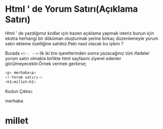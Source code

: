 # Html ' de Yorum Satırı(Açıklama Satırı)

Html ' de yazdığımız kodlar için bazen açıklama yapmak isteriz bunun için ekstra herhangi bir döküman oluşturmak yerine birkaç düzenlemeyle yorum satırı ekleme özelliğine sahibiz.Peki nasıl olacak bu işlem ? 

Burada `<!-- -->` ilk iki tire işaretlerinden sonra yazacağınız tüm ifadeler yorum satırı olmakla birlikte html sayfasını ziyeret edenler görülmeyecektir.Örnek vermek gerkirse;

```sh
<p> merhaba<p>
<!-Yorum satırı->
<h1>millet<h1>
```

Kodun Çıktısı: 
<html>
<p> merhaba<p>
<!--Yorum satırı-->
<h1>millet<h1>
</html>
